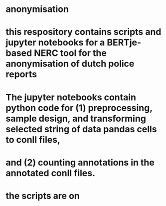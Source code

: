 # anonymisation
# this respository contains scripts and jupyter notebooks for a BERTje-based NERC tool for the anonymisation of dutch police reports 

# The jupyter notebooks contain python code for (1) preprocessing, sample design, and transforming selected string of data pandas cells to conll files, 
# and (2) counting annotations in the annotated conll files.
# the scripts are on 


